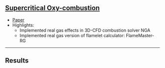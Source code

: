 ## [Supercritical Oxy-combustion](https://rohitmishranitrr.github.io/oxyCombustion)

* [Paper](https://rohitmishranitrr.github.io/oxyCombustion)
* Highlights:
  * Implemented real gas effects in 3D-CFD combustion solver NGA
  * Implemented real gas version of flamelet calculator: FlameMaster-RG
  
  

---

## Results
